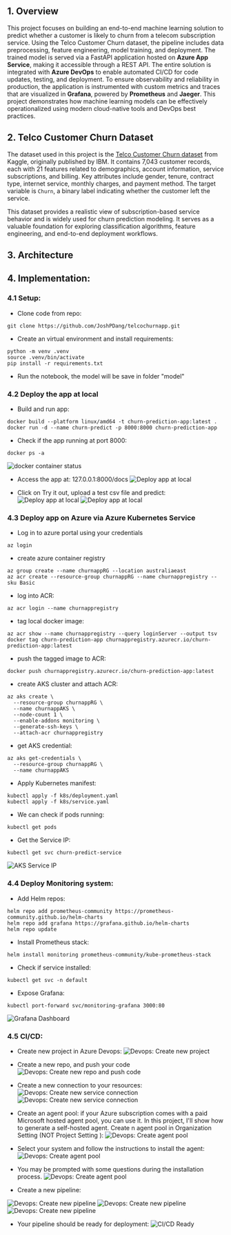 
## 1. Overview

This project focuses on building an end-to-end machine learning solution to predict whether a customer is likely to churn from a telecom subscription service. Using the Telco Customer Churn dataset, the pipeline includes data preprocessing, feature engineering, model training, and deployment. The trained model is served via a FastAPI application hosted on **Azure App Service**, making it accessible through a REST API. The entire solution is integrated with **Azure DevOps** to enable automated CI/CD for code updates, testing, and deployment. To ensure observability and reliability in production, the application is instrumented with custom metrics and traces that are visualized in **Grafana**, powered by **Prometheus** and **Jaeger**. This project demonstrates how machine learning models can be effectively operationalized using modern cloud-native tools and DevOps best practices.

## 2. Telco Customer Churn Dataset
The dataset used in this project is the [Telco Customer Churn dataset](https://www.kaggle.com/datasets/blastchar/telco-customer-churn) from Kaggle, originally published by IBM. It contains 7,043 customer records, each with 21 features related to demographics, account information, service subscriptions, and billing. Key attributes include gender, tenure, contract type, internet service, monthly charges, and payment method. The target variable is `Churn`, a binary label indicating whether the customer left the service.

This dataset provides a realistic view of subscription-based service behavior and is widely used for churn prediction modeling. It serves as a valuable foundation for exploring classification algorithms, feature engineering, and end-to-end deployment workflows.

## 3. Architecture


## 4. Implementation:

### 4.1 Setup:

- Clone code from repo:
```
git clone https://github.com/JoshPDang/telcochurnapp.git
```

- Create an virtual environment and install requirements:
```
python -m venv .venv
source .venv/bin/activate
pip install -r requirements.txt
```
- Run the notebook, the model will be save in folder "model"

### 4.2 Deploy the app at local

- Build and run app:

```
docker build --platform linux/amd64 -t churn-prediction-app:latest .
docker run -d --name churn-predict -p 8000:8000 churn-prediction-app
```
- Check if the app running at port 8000:

```
docker ps -a
```
![docker container status](img/check_docker_container_status.png)

- Access the app at: 127.0.0.1:8000/docs
![Deploy app at local](img/deploy_app_local_1.png)

- Click on Try it out, upload a test csv file and predict:
![Deploy app at local](img/deploy_app_local_2.png)
![Deploy app at local](img/deploy_app_local_3.png)


### 4.3 Deploy app on Azure via Azure Kubernetes Service

- Log in to azure portal using your credentials
```
az login
```

- create azure container registry
``` 
az group create --name churnappRG --location australiaeast
az acr create --resource-group churnappRG --name churnappregistry --sku Basic
```

- log into ACR:

```
az acr login --name churnappregistry
```
- tag local docker image:

```
az acr show --name churnappregistry --query loginServer --output tsv
docker tag churn-prediction-app churnappregistry.azurecr.io/churn-prediction-app:latest
```
- push the tagged image to ACR:

```
docker push churnappregistry.azurecr.io/churn-prediction-app:latest
```
- create AKS cluster and attach ACR:

```
az aks create \
  --resource-group churnappRG \
  --name churnappAKS \
  --node-count 1 \
  --enable-addons monitoring \
  --generate-ssh-keys \
  --attach-acr churnappregistry
```

- get AKS credential:
```
az aks get-credentials \
  --resource-group churnappRG \
  --name churnappAKS
```
- Apply Kubernetes manifest:

```
kubectl apply -f k8s/deployment.yaml
kubectl apply -f k8s/service.yaml
```
- We can check if pods running:

```
kubectl get pods
```

- Get the Service IP:

```
kubectl get svc churn-predict-service
```
![AKS Service IP](img/aks_get_service_ip.png)

### 4.4 Deploy Monitoring system:

- Add Helm repos:
```
helm repo add prometheus-community https://prometheus-community.github.io/helm-charts
helm repo add grafana https://grafana.github.io/helm-charts
helm repo update
```

- Install Prometheus stack:
```
helm install monitoring prometheus-community/kube-prometheus-stack
```
- Check if service installed:
```
kubectl get svc -n default
```

- Expose Grafana:
```
kubectl port-forward svc/monitoring-grafana 3000:80
```
![Grafana Dashboard](img/grafana_dashboards_node.png)

### 4.5 CI/CD:
- Create new project in Azure Devops:
![Devops: Create new project](img/devops_create_new_project.png)
- Create a new repo, and push your code
![Devops: Create new repo and push code](img/devops_create_new_repo.png)
- Create a new connection to your resources:
![Devops: Create new service connection](img/devops_create_service_connection_1.png)
![Devops: Create new service connection](img/devops_create_service_connection_2.png)
- Create an agent pool: if your Azure subscription comes with a paid Microsoft hosted agent pool, you can use it. In this project, I'll show how to generate a self-hosted agent. Create n agent pool in Organization Setting (NOT Project Setting ):
![Devops: Create agent pool](img/devops_create_agent_pool_1.png)
- Select your system and follow the instructions to install the agent:
![Devops: Create agent pool](img/devops_create_agent_pool_2.png)
- You may be prompted with some questions during the installation process.
![Devops: Create agent pool](img/devops_create_agent_pool_3.png)

- Create a new pipeline:

![Devops: Create new pipeline](img/devops_create_new_pipeline_1.png)
![Devops: Create new pipeline](img/devops_create_new_pipeline_2.png)
![Devops: Create new pipeline](img/devops_create_new_pipeline_3.png)

- Your pipeline should be ready for deployment:
![CI/CD Ready](img/devops_pipeline_ready.png)